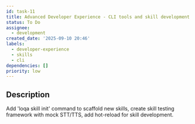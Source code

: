 ```yaml
---
id: task-11
title: Advanced Developer Experience - CLI tools and skill development framework
status: To Do
assignee:
  - development
created_date: '2025-09-10 20:46'
labels:
  - developer-experience
  - skills
  - cli
dependencies: []
priority: low
---
```


## Description

Add 'loqa skill init' command to scaffold new skills, create skill testing framework with mock STT/TTS, add hot-reload for skill development.
